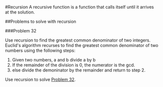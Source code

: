 #Recursion
A recursive function is a function that calls itself until it arrives at the solution.

##Problems to solve with recursion

###Problem 32

Use recursion to find the greatest common denominator of two integers. Euclid's algorithm recurses to find the greatest common denominator of two numbers using the following steps:

1. Given two numbers, a and b divide a by b
2. If the remainder of the division is 0, the numerator is the gcd.
3. else divide the demoninator by the remainder and return to step 2.

Use recursion to solve [Problem 32](../p/p32.md).

